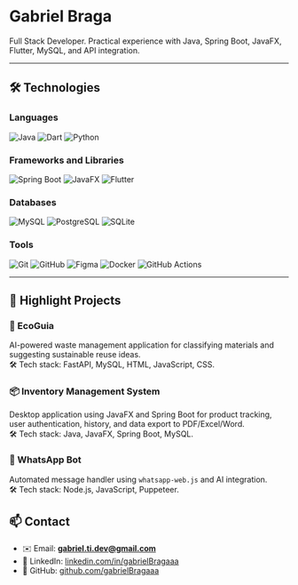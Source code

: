 # Gabriel Braga

Full Stack Developer. Practical experience with Java, Spring Boot, JavaFX, Flutter, MySQL, and API integration.

---

## 🛠 Technologies

### Languages  
![Java](https://img.shields.io/badge/Java-%23ED8B00?style=flat&logo=java&logoColor=white)
![Dart](https://img.shields.io/badge/Dart-0175C2?style=flat&logo=dart&logoColor=white)
![Python](https://img.shields.io/badge/Python-3776AB?style=flat&logo=python&logoColor=white)

### Frameworks and Libraries  
![Spring Boot](https://img.shields.io/badge/Spring_Boot-6DB33F?style=flat&logo=spring-boot&logoColor=white)
![JavaFX](https://img.shields.io/badge/JavaFX-3873B3?style=flat&logo=java&logoColor=white)
![Flutter](https://img.shields.io/badge/Flutter-02569B?style=flat&logo=flutter&logoColor=white)

### Databases  
![MySQL](https://img.shields.io/badge/MySQL-4479A1?style=flat&logo=mysql&logoColor=white)
![PostgreSQL](https://img.shields.io/badge/PostgreSQL-4169E1?style=flat&logo=postgresql&logoColor=white)
![SQLite](https://img.shields.io/badge/SQLite-003B57?style=flat&logo=sqlite&logoColor=white)

### Tools  
![Git](https://img.shields.io/badge/Git-F05032?style=flat&logo=git&logoColor=white)
![GitHub](https://img.shields.io/badge/GitHub-181717?style=flat&logo=github&logoColor=white)
![Figma](https://img.shields.io/badge/Figma-F24E1E?style=flat&logo=figma&logoColor=white)
![Docker](https://img.shields.io/badge/Docker-2496ED?style=flat&logo=docker&logoColor=white)
![GitHub Actions](https://img.shields.io/badge/GitHub_Actions-2088FF?style=flat&logo=github-actions&logoColor=white)

---

## 📂 Highlight Projects

### 🧠 EcoGuia  
AI-powered waste management application for classifying materials and suggesting sustainable reuse ideas.  
🛠 Tech stack: FastAPI, MySQL, HTML, JavaScript, CSS.

### 📦 Inventory Management System  
Desktop application using JavaFX and Spring Boot for product tracking, user authentication, history, and data export to PDF/Excel/Word.  
🛠 Tech stack: Java, JavaFX, Spring Boot, MySQL.

### 🤖 WhatsApp Bot  
Automated message handler using `whatsapp-web.js` and AI integration.  
🛠 Tech stack: Node.js, JavaScript, Puppeteer.

## 📫 Contact

- ✉️ Email: **gabriel.ti.dev@gmail.com**  
- 💼 LinkedIn: [linkedin.com/in/gabrielBragaaa](https://linkedin.com/in/gabrielBragaaa)  
- 🐙 GitHub: [github.com/gabrielBragaaa](https://github.com/gabrielBragaaa)
